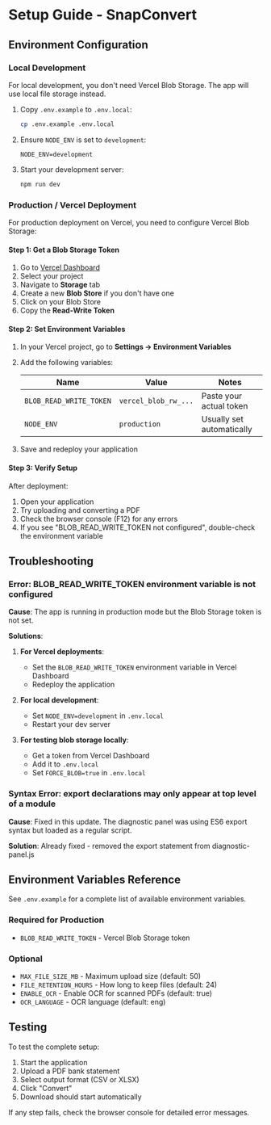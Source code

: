 # Setup Guide - SnapConvert

## Environment Configuration

### Local Development

For local development, you don't need Vercel Blob Storage. The app will use local file storage instead.

1. Copy `.env.example` to `.env.local`:
   ```bash
   cp .env.example .env.local
   ```

2. Ensure `NODE_ENV` is set to `development`:
   ```env
   NODE_ENV=development
   ```

3. Start your development server:
   ```bash
   npm run dev
   ```

### Production / Vercel Deployment

For production deployment on Vercel, you need to configure Vercel Blob Storage:

#### Step 1: Get a Blob Storage Token

1. Go to [Vercel Dashboard](https://vercel.com/dashboard)
2. Select your project
3. Navigate to **Storage** tab
4. Create a new **Blob Store** if you don't have one
5. Click on your Blob Store
6. Copy the **Read-Write Token**

#### Step 2: Set Environment Variables

1. In your Vercel project, go to **Settings → Environment Variables**
2. Add the following variables:

   | Name | Value | Notes |
   |------|-------|-------|
   | `BLOB_READ_WRITE_TOKEN` | `vercel_blob_rw_...` | Paste your actual token |
   | `NODE_ENV` | `production` | Usually set automatically |

3. Save and redeploy your application

#### Step 3: Verify Setup

After deployment:
1. Open your application
2. Try uploading and converting a PDF
3. Check the browser console (F12) for any errors
4. If you see "BLOB_READ_WRITE_TOKEN not configured", double-check the environment variable

## Troubleshooting

### Error: BLOB_READ_WRITE_TOKEN environment variable is not configured

**Cause**: The app is running in production mode but the Blob Storage token is not set.

**Solutions**:

1. **For Vercel deployments**:
   - Set the `BLOB_READ_WRITE_TOKEN` environment variable in Vercel Dashboard
   - Redeploy the application

2. **For local development**:
   - Set `NODE_ENV=development` in `.env.local`
   - Restart your dev server

3. **For testing blob storage locally**:
   - Get a token from Vercel Dashboard
   - Add it to `.env.local`
   - Set `FORCE_BLOB=true` in `.env.local`

### Syntax Error: export declarations may only appear at top level of a module

**Cause**: Fixed in this update. The diagnostic panel was using ES6 export syntax but loaded as a regular script.

**Solution**: Already fixed - removed the export statement from diagnostic-panel.js

## Environment Variables Reference

See `.env.example` for a complete list of available environment variables.

### Required for Production
- `BLOB_READ_WRITE_TOKEN` - Vercel Blob Storage token

### Optional
- `MAX_FILE_SIZE_MB` - Maximum upload size (default: 50)
- `FILE_RETENTION_HOURS` - How long to keep files (default: 24)
- `ENABLE_OCR` - Enable OCR for scanned PDFs (default: true)
- `OCR_LANGUAGE` - OCR language (default: eng)

## Testing

To test the complete setup:

1. Start the application
2. Upload a PDF bank statement
3. Select output format (CSV or XLSX)
4. Click "Convert"
5. Download should start automatically

If any step fails, check the browser console for detailed error messages.
